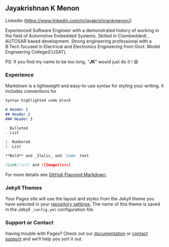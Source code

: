 ## Jayakrishnan K Menon

Linkedin (https://www.linkedin.com/in/jayakrishnankmenon/)

Experienced Software Engineer with a demonstrated history of working in the field of Automotive Embedded Systems. Skilled in C(embedded) , AUTOSAR based development. Strong engineering professional with a B.Tech focused in Electrical and Electronics Engineering from Govt. Model Engineering College(CUSAT).

PS: If you find my name to be too long, "**JK**" would just do it ! 😄

### Experience

Markdown is a lightweight and easy-to-use syntax for styling your writing. It includes conventions for

```markdown
Syntax highlighted code block

# Header 1
## Header 2
### Header 3

- Bulleted
- List

1. Numbered
2. List

**Bold** and _Italic_ and `Code` text

[Link](url) and ![Image](src)
```

For more details see [GitHub Flavored Markdown](https://guides.github.com/features/mastering-markdown/).

### Jekyll Themes

Your Pages site will use the layout and styles from the Jekyll theme you have selected in your [repository settings](https://github.com/AhamAtman/JayakrishnanKMenon/settings/pages). The name of this theme is saved in the Jekyll `_config.yml` configuration file.

### Support or Contact

Having trouble with Pages? Check out our [documentation](https://docs.github.com/categories/github-pages-basics/) or [contact support](https://support.github.com/contact) and we’ll help you sort it out.
